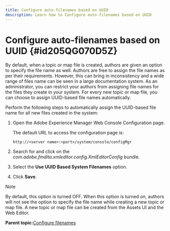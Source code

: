 ```yaml
---
title: Configure auto-filenames based on UUID
description: Learn how to Configure auto-filenames based on UUID
---
```

# Configure auto-filenames based on UUID {#id205QG070D5Z}

By default, when a topic or map file is created, authors are given an option to specify the file name as well. Authors are free to assign the file names as per their requirements. However, this can bring in inconsistency and a wide range of files name can be seen in a large documentation system. As an administrator, you can restrict your authors from assigning file names for the files they create in your system. For every new topic or map file, you can choose to assign UUID-based file names automatically.

Perform the following steps to automatically assign the UUID-based file name for all new files created in the system:

1.  Open the Adobe Experience Manager Web Console Configuration page.

    The default URL to access the configuration page is:

    ```http
    http://<server name>:<port>/system/console/configMgr
    ```

1.  Search for and click on the *com.adobe.fmdita.xmleditor.config.XmlEditorConfig* bundle.

1.  Select the **Use UUID Based System Filenames** option.

1.  Click **Save**.


>[!NOTE]
>
> By default, this option is turned OFF. When this option is turned on, authors will not see the option to specify the file name while creating a new topic or map file. A new topic or map file can be created from the Assets UI and the Web Editor.

**Parent topic:**[Configure filenames](conf-file-names.md)
